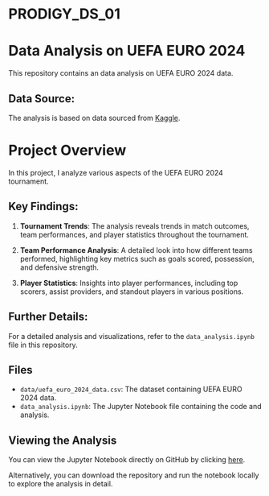 # PRODIGY_DS_01
# Data Analysis on UEFA EURO 2024

This repository contains an data analysis on UEFA EURO 2024 data.

## Data Source:

The analysis is based on data sourced from [Kaggle](https://www.kaggle.com/datasets/damirdizdarevic/uefa-euro-2024-players).

# Project Overview

In this project, I analyze various aspects of the UEFA EURO 2024 tournament.

## Key Findings:

1. **Tournament Trends**: The analysis reveals trends in match outcomes, team performances, and player statistics throughout the tournament.

2. **Team Performance Analysis**: A detailed look into how different teams performed, highlighting key metrics such as goals scored, possession, and defensive strength.

3. **Player Statistics**: Insights into player performances, including top scorers, assist providers, and standout players in various positions.

## Further Details:

For a detailed analysis and visualizations, refer to the `data_analysis.ipynb` file in this repository.

## Files

- `data/uefa_euro_2024_data.csv`: The dataset containing UEFA EURO 2024 data.
- `data_analysis.ipynb`: The Jupyter Notebook file containing the code and analysis.

## Viewing the Analysis

You can view the Jupyter Notebook directly on GitHub by clicking [here](https://github.com/TuhinPatra633/PRODIGY_DS_01/blob/main/data_analysis.ipynb).

Alternatively, you can download the repository and run the notebook locally to explore the analysis in detail.

